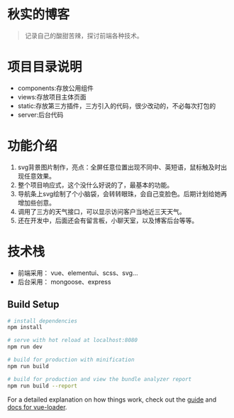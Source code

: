 # 秋实的博客

> 记录自己的酸甜苦辣，探讨前端各种技术。


# 项目目录说明

+ components:存放公用组件
+ views:存放项目主体页面
+ static:存放第三方插件，三方引入的代码，很少改动的，不必每次打包的
+ server:后台代码

# 功能介绍
1. svg背景图片制作，亮点：全屏任意位置出现不同中、英短语，鼠标触及时出现任意效果。
2. 整个项目响应式，这个没什么好说的了，最基本的功能。
3. 导航条上svg绘制了个小脑袋，会转转眼珠，会自己变脸色。后期计划给她再增加些创意。
4. 调用了三方的天气接口，可以显示访问客户当地近三天天气。
5. 还在开发中，后面还会有留言板，小聊天室，以及博客后台等等。

# 技术栈
+ 前端采用：
vue、elementui、scss、svg...
+ 后台采用：
mongoose、express


## Build Setup

``` bash
# install dependencies
npm install

# serve with hot reload at localhost:8080
npm run dev

# build for production with minification
npm run build

# build for production and view the bundle analyzer report
npm run build --report
```

For a detailed explanation on how things work, check out the [guide](http://vuejs-templates.github.io/webpack/) and [docs for vue-loader](http://vuejs.github.io/vue-loader).

